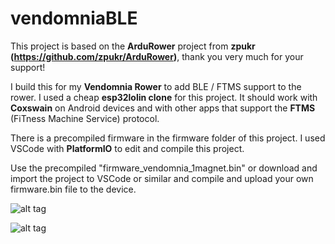 # vendomniaBLE

This project is based on the **ArduRower** project from **zpukr (https://github.com/zpukr/ArduRower)**, thank you very much for your support!

I build this for my **Vendomnia Rower** to add BLE / FTMS support to the rower. I used a cheap **esp32lolin clone** for this project.
It should work with **Coxswain** on Android devices and with other apps that support the **FTMS** (FiTness Machine Service) protocol.

There is a precompiled firmware in the firmware folder of this project. I used VSCode with **PlatformIO** to edit and compile this project.

Use the precompiled "firmware_vendomnia_1magnet.bin" or download and import the project to VSCode or similar and compile and upload your own firmware.bin file to the device.

![alt tag](https://github.com/damndemento/vendomniaBLE/blob/main/wemos-esp32_com_oled-pinout.webp)

![alt tag](https://github.com/damndemento/vendomniaBLE/blob/main/esp32lolin.jpg)
